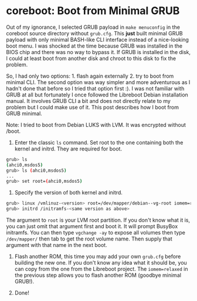 # coreboot: Boot from Minimal GRUB

Out of my ignorance, I selected GRUB payload in `make menuconfig` in the coreboot source directory without `grub.cfg`. This **just** built minimal GRUB payload with only minimal BASH-like CLI interface instead of a nice-looking boot menu. I was shocked at the time because GRUB was installed in the BIOS chip and there was no way to bypass it. If GRUB is installed in the disk, I could at least boot from another disk and chroot to this disk to fix the problem.

So, I had only two options: 1. flash again externally 2. try to boot from minimal CLI. The second option was way simpler and more adventurous as I hadn't done that before so I tried that option first :). I was not familiar with GRUB at all but fortunately I once followed the Libreboot Debian installation manual. It involves GRUB CLI a bit and does not directly relate to my problem but I could make use of it. This post describes how I boot from GRUB minimal.

Note: I tried to boot from Debian LUKS with LVM. It was encrypted without /boot.

1. Enter the classic `ls` command. Set root to the one containing both the kernel and initrd. They are required for boot.
```bash
grub> ls
(ahci0,msdos5)
grub> ls (ahci0,msdos5)
...
grub> set root=(ahci0,msdos5)
```

1. Specify the version of both kernel and initrd.
```bash
grub> linux /vmlinuz-<version> root=/dev/mapper/debian--vg-root iomem=relaxed
grub> initrd /initramfs-<same version as above>
```
The argument to `root` is your LVM root partition. If you don't know what it is, you can just omit that argument first and boot it. It will prompt BusyBox initramfs. You can then type `vgchange -ay` to expose all volumes then type `/dev/mapper/` then tab to get the root volume name. Then supply that argument with that name in the next boot.

1. Flash another ROM, this time you may add your own `grub.cfg` before building the new one. If you don't know any idea what it should be, you can copy from the one from the Libreboot project. The `iomem=relaxed` in the previous step allows you to flash another ROM (goodbye minimal GRUB!).

1. Done!
